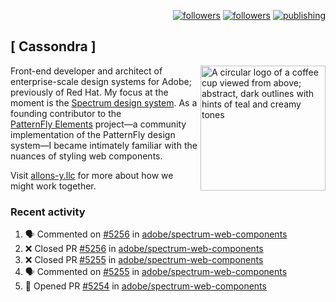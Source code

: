 <p align="right"><a rel="me" href="https://front-end.social/@castastrophe">
    <img alt="followers" title="Follow me on Mastodon" src="https://img.shields.io/mastodon/follow/109297102751309835?domain=https%3A%2F%2Ffront-end.social&label=Follow&logo=mastodon&logoColor=white&style=for-the-badge&labelColor=008080&color=006969"/></a>
  <a href="https://codepen.io/castastrophe/">
    <img alt="followers" title="Follow me on CodePen" src="https://img.shields.io/badge/23-1?color=640464&labelColor=7c007c&style=for-the-badge&logo=codepen&label=Follow"/></a>
<a href="https://castastrophe.medium.com/">
    <img alt="publishing" title="View articles on Medium" src="https://img.shields.io/badge/107-1?color=666&labelColor=444&label=subscribe&logo=medium&logoColor=white&style=for-the-badge"/></a>
</p>

## [&nbsp;Cassondra&nbsp;]

<img align="right" src="https://github-production-user-asset-6210df.s3.amazonaws.com/1840295/253016758-ba468774-1cd3-42c2-8f43-947b5eeb5edf.png" height="200" alt="A circular logo of a coffee cup viewed from above; abstract, dark outlines with hints of teal and creamy tones">

Front-end developer and architect of enterprise-scale design systems for Adobe; previously of Red Hat. My focus at the moment is the [Spectrum design system](https://github.com/adobe/spectrum-css). As a founding contributor to the [PatternFly&nbsp;Elements](https://github.com/patternfly/patternfly-elements) project&mdash;a community implementation of the PatternFly design system&mdash;I became intimately familiar with the nuances of styling web components.

Visit [allons-y.llc](http://allons-y.llc/) for more about how we might work together.

### Recent activity

<!--START_SECTION:activity-->
1. 🗣 Commented on [#5256](https://github.com/adobe/spectrum-web-components/pull/5256#issuecomment-2752356874) in [adobe/spectrum-web-components](https://github.com/adobe/spectrum-web-components)
2. ❌ Closed PR [#5256](https://github.com/adobe/spectrum-web-components/pull/5256) in [adobe/spectrum-web-components](https://github.com/adobe/spectrum-web-components)
3. ❌ Closed PR [#5255](https://github.com/adobe/spectrum-web-components/pull/5255) in [adobe/spectrum-web-components](https://github.com/adobe/spectrum-web-components)
4. 🗣 Commented on [#5255](https://github.com/adobe/spectrum-web-components/pull/5255#issuecomment-2752353287) in [adobe/spectrum-web-components](https://github.com/adobe/spectrum-web-components)
5. 💪 Opened PR [#5254](https://github.com/adobe/spectrum-web-components/pull/5254) in [adobe/spectrum-web-components](https://github.com/adobe/spectrum-web-components)
<!--END_SECTION:activity-->
